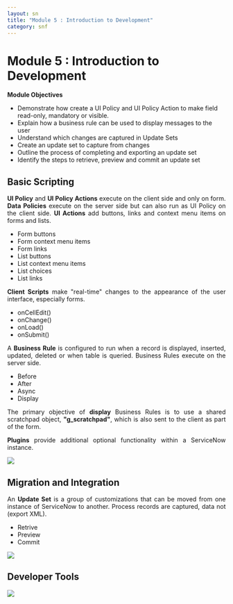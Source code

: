 ```yaml
---
layout: sn
title: "Module 5 : Introduction to Development"
category: snf
---
```


<h1>Module 5 : Introduction to Development</h1>

<p style="text-align: justify;"><strong>Module Objectives</strong></p>

<ul>
  <li>Demonstrate how create a UI Policy and UI Policy Action to make field read-only, mandatory or visible.</li>
  <li>Explain how a business rule can be used to display messages to the user</li>
  <li>Understand which changes are captured in Update Sets</li>
  <li>Create an update set to capture from changes</li>
  <li>Outline the process of completing and exporting an update set</li>
  <li>Identify the steps to retrieve, preview and commit an update set</li>
</ul>

<h2>Basic Scripting</h2>

<p style="text-align: justify;">
    <strong>UI Policy</strong> and <strong>UI Policy Actions</strong> execute on the client side and only on form. <strong>Data Policies</strong> execute on the server side but can also run as UI Policy on the client side. <strong>UI Actions</strong> add buttons, links and context menu items on forms and lists.
</p>

<ul>
  <li>Form buttons</li>
  <li>Form context menu items</li>
  <li>Form links</li>
  <li>List buttons</li>
  <li>List context menu items</li>
  <li>List choices</li>
  <li>List links</li>
</ul>

<p style="text-align: justify;">
    <strong>Client Scripts</strong> make "real-time" changes to the appearance of the user interface, especially forms.
</p>

<ul>
  <li>onCellEdit()</li>
  <li>onChange()</li>
  <li>onLoad()</li>
  <li>onSubmit()</li>
</ul>

<p style="text-align: justify;">
    A <strong>Business Rule</strong> is configured to run when a record is displayed, inserted, updated, deleted or when table is queried. Business Rules execute on the server side.
</p>

<ul>
  <li>Before</li>
  <li>After</li>
  <li>Async</li>
  <li>Display</li>
</ul>

<p style="text-align: justify;">
    The primary objective of <strong>display</strong> Business Rules is to use a shared scratchpad object, <strong>"g_scratchpad"</strong>, which is also sent to the client as part of the form.
</p>

<p style="text-align: justify;">
    <strong>Plugins</strong> provide additional optional functionality within a ServiceNow instance.
</p>

<img src="https://greglejeune.github.io/ebook/img/SNFundamentals5-1.png">

<h2>Migration and Integration</h2>

<p style="text-align: justify;">
    An <strong>Update Set</strong> is a group of customizations that can be moved from one instance of ServiceNow to another. Process records are captured, data not (export XML).
</p>

<ul>
  <li>Retrive</li>
  <li>Preview</li>
  <li>Commit</li>
</ul>

<img src="https://greglejeune.github.io/ebook/img/SNFundamentals5-2.png">

<h2>Developer Tools</h2>

<img src="https://greglejeune.github.io/ebook/img/SNFundamentals5-3.png">

